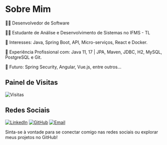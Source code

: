 # Sobre Mim

👨‍💻 Desenvolvedor de Software

👨‍🎓 Estudante de Análise e Desenvolvimento de Sistemas no IFMS - TL

🎯 Interesses: Java, Spring Boot, API, Micro-serviços, React e Docker.

📌 Experiência Profissional com: Java 11, 17 | JPA, Maven, JDBC, H2, MySQL, PostgreSQL e Git.

🚀 Futuro: Spring Security, Angular, Vue.js, entre outros...

## Painel de Visitas
![Visitas](https://visitor-badge.glitch.me/badge?page_id=AlexandreAlencar1)

## Redes Sociais
[![LinkedIn](https://img.shields.io/badge/LinkedIn-Perfil-blue)](https://www.linkedin.com/in/alexandre-s-alencar/)
[![GitHub](https://img.shields.io/badge/GitHub-Perfil-green)](https://github.com/AlexandreAlencar1)
[![Email](https://img.shields.io/badge/Email-Contato-red?style=flat-square&logo=gmail)](mailto:alexandre.s.alencar@hotmail.com)

Sinta-se à vontade para se conectar comigo nas redes sociais ou explorar meus projetos no GitHub!
